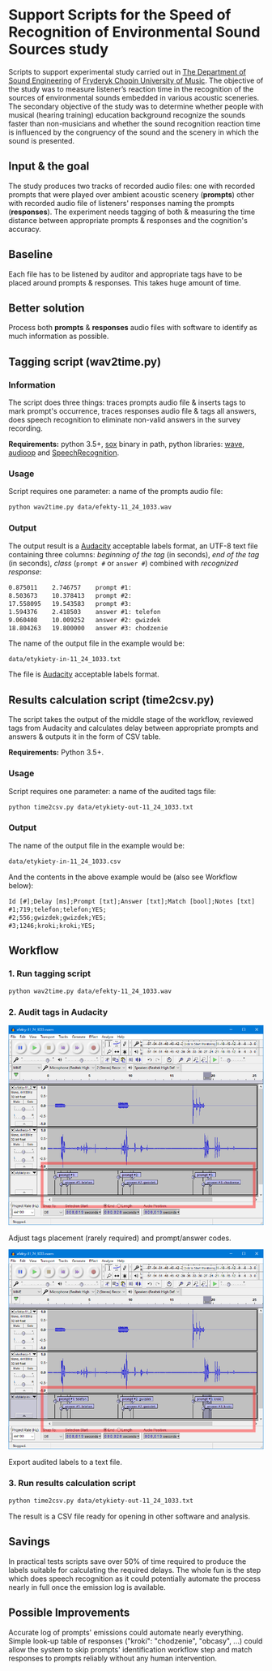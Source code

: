# Support Scripts for the Speed of Recognition of Environmental Sound Sources study

Scripts to support experimental study carried out in [The Department of Sound Engineering](http://www.chopin.edu.pl/en/departments-of-the-university/sound-engineering/) of [Fryderyk Chopin University of Music](http://www.chopin.edu.pl/). The objective of the study was to measure listener’s reaction time in the recognition of the sources of environmental sounds embedded in various acoustic sceneries. The secondary objective of the study was to determine whether people with musical (hearing training) education background recognize the sounds faster than non-musicians and whether the sound recognition reaction time is influenced by the congruency of the sound and the scenery in which the sound is presented.

## Input & the goal

The study produces two tracks of recorded audio files: one with recorded prompts that were played over ambient acoustic scenery (**prompts**) other with recorded audio file of listeners' responses naming the prompts (**responses**). The experiment needs tagging of both & measuring the time distance between appropriate prompts & responses and the cognition's accuracy.

## Baseline

Each file has to be listened by auditor and appropriate tags have to be placed around prompts & responses. This takes huge amount of time.

## Better solution

Process both **prompts** & **responses** audio files with software to identify as much information as possible.

## Tagging script (wav2time.py)

### Information

The script does three things: traces prompts audio file & inserts tags to mark prompt's occurrence, traces responses audio file & tags all answers, does speech recognition to eliminate non-valid answers in the survey recording.

**Requirements:** python 3.5+, [sox](http://sox.sourceforge.net/sox.html) binary in path, python libraries: [wave](https://docs.python.org/3/library/wave.html), [audioop](https://docs.python.org/2/library/audioop.html) and [SpeechRecognition](https://pypi.python.org/pypi/SpeechRecognition/).

### Usage

Script requires one parameter: a name of the prompts audio file:

```bash
python wav2time.py data/efekty-11_24_1033.wav
```

### Output

The output result is a [Audacity](http://www.audacityteam.org/) acceptable labels format, an UTF-8 text file containing three columns: *beginning of the tag* (in seconds), *end of the tag*  (in seconds), *class* (`prompt #` or `answer #`) combined with *recognized response*:

```
0.875011	2.746757	prompt #1:
8.503673	10.378413	prompt #2:
17.558095	19.543583	prompt #3:
1.594376	2.418503	answer #1: telefon
9.060408	10.009252	answer #2: gwizdek
18.804263	19.800000	answer #3: chodzenie
```

The name of the output file in the example would be:

```bash
data/etykiety-in-11_24_1033.txt
```

The file is [Audacity](http://www.audacityteam.org/) acceptable labels format.

## Results calculation script (time2csv.py)

The script takes the output of the middle stage of the workflow, reviewed tags from Audacity and calculates delay between appropriate prompts and answers & outputs it in the form of CSV table.

**Requirements:** Python 3.5+.

### Usage

Script requires one parameter: a name of the audited tags file:

```bash
python time2csv.py data/etykiety-out-11_24_1033.txt
```

### Output

The name of the output file in the example would be:

```bash
data/etykiety-in-11_24_1033.csv
```

And the contents in the above example would be (also see Workflow below):

```
Id [#];Delay [ms];Prompt [txt];Answer [txt];Match [bool];Notes [txt]
#1;719;telefon;telefon;YES;
#2;556;gwizdek;gwizdek;YES;
#3;1246;kroki;kroki;YES;
```

## Workflow

### 1. Run tagging script

```bash
python wav2time.py data/efekty-11_24_1033.wav
```

### 2. Audit tags in Audacity

![Alt text](/media/screenshot-1.png?raw=true "Optional Title")

Adjust tags placement (rarely required) and prompt/answer codes.

![Alt text](/media/screenshot-2.png?raw=true "Optional Title")

Export audited labels to a text file.

### 3. Run results calculation script

```bash
python time2csv.py data/etykiety-out-11_24_1033.txt
```

The result is a CSV file ready for opening in other software and analysis.

## Savings

In practical tests scripts save over 50% of time required to produce the labels suitable for calculating the required delays. The whole fun is the step which does speech recognition as it could potentially automate the process nearly in full once the emission log is available.

## Possible Improvements

Accurate log of prompts' emissions could automate nearly everything. Simple look-up table of responses ("kroki": "chodzenie", "obcasy", ...) could allow the system to skip prompts' identification workflow step and match responses to prompts reliably without any human intervention.